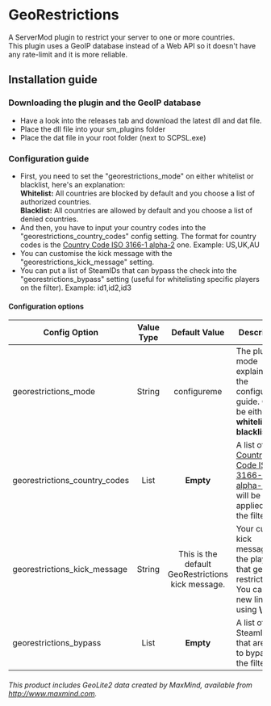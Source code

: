 # GeoRestrictions
A ServerMod plugin to restrict your server to one or more countries.  
This plugin uses a GeoIP database instead of a Web API so it doesn't have any rate-limit and it is more reliable.

## Installation guide
### Downloading the plugin and the GeoIP database
- Have a look into the releases tab and download the latest dll and dat file.
- Place the dll file into your sm_plugins folder
- Place the dat file in your root folder (next to SCPSL.exe)
### Configuration guide
- First, you need to set the "georestrictions_mode" on either whitelist or blacklist, here's an explanation:  
**Whitelist:** All countries are blocked by default and you choose a list of authorized countries.  
**Blacklist:** All countries are allowed by default and you choose a list of denied countries.  
- And then, you have to input your country codes into the "georestrictions_country_codes" config setting. The format for country codes is the [Country Code ISO 3166-1 alpha-2](https://en.wikipedia.org/wiki/ISO_3166-1_alpha-2#Current_codes) one. Example: US,UK,AU
- You can customise the kick message with the "georestrictions_kick_message" setting.
- You can put a list of SteamIDs that can bypass the check into the "georestrictions_bypass" setting (useful for whitelisting specific players on the filter). Example: id1,id2,id3

#### Configuration options
Config Option | Value Type | Default Value | Description
--- | :---: | :---: | ---
georestrictions_mode | String | configureme | The plugin mode explained in the configuration guide. Can be either **whitelist** of **blacklist**
georestrictions_country_codes | List | **Empty** | A list of [Country Code ISO 3166-1 alpha-2](https://en.wikipedia.org/wiki/ISO_3166-1_alpha-2#Current_codes) that will be applied by the filter.
georestrictions_kick_message | String | This is the default GeoRestrictions kick message. | Your custom kick message for the players that get restricted. You can put new lines using **\n**
georestrictions_bypass | List | **Empty** | A list of SteamIDs that are able to bypass the filter.

###### This product includes GeoLite2 data created by MaxMind, available from <a href="http://www.maxmind.com">http://www.maxmind.com</a>.
